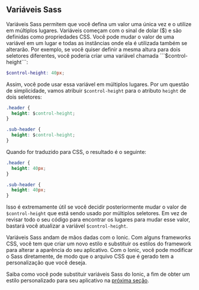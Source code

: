 Variáveis Sass
-----------------------------

Variáveis Sass permitem que você defina um valor uma única vez e o utilize em múltiplos lugares. Variáveis começam com o sinal de dolar ($) e são definidas como propriedades CSS. Você pode mudar o valor de uma variável em um lugar e todas as instâncias onde ela é utilizada também se alterarão. Por exemplo, se você quiser definir a mesma altura para dois seletores diferentes, você poderia criar uma variável chamada ```$control-height```:
```scss
$control-height: 40px;
```
Assim, você pode usar essa variável em múltiplos lugares. Por um questão de simplicidade, vamos atribuir ```$control-height``` para o atributo ```height``` de dois seletores:
```css
.header {
  height: $control-height;
}

.sub-header {
  height: $control-height;
}
```
Quando for traduzido para CSS, o resultado é o seguinte:
```css
.header {
  height: 40px;
}

.sub-header {
  height: 40px;
}
```
Isso é extremamente útil se você decidir posteriormente mudar o valor de ```$control-height``` que está sendo usado por múltiplos seletores. Em vez de revisar todo o seu código para encontrar os lugares para mudar esse valor, bastará você atualizar a variável ```$control-height```.

Variáveis Sass andam de mãos dadas com o Ionic. Com alguns frameworks CSS, você tem que criar um novo estilo e substituir os estilos do framework para alterar a aparência do seu aplicativo. Com o Ionic, você pode modificar o Sass diretamente, de modo que o arquivo CSS que é gerado tem a personalização que você deseja.

Saiba como você pode substituir variáveis Sass do Ionic, a fim de obter um estilo personalizado para seu aplicativo na [próxima seção](http://ionicframework.com/docs/v2/theming/overriding-ionic-variables/).
